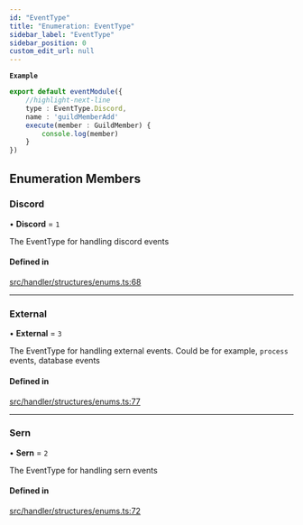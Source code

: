 ```yaml
---
id: "EventType"
title: "Enumeration: EventType"
sidebar_label: "EventType"
sidebar_position: 0
custom_edit_url: null
---
```


**`Example`**

```ts
export default eventModule({
    //highlight-next-line
    type : EventType.Discord,
    name : 'guildMemberAdd'
    execute(member : GuildMember) {
        console.log(member)
    }
})
```

## Enumeration Members

### Discord

• **Discord** = ``1``

The EventType for handling discord events

#### Defined in

[src/handler/structures/enums.ts:68](https://github.com/sern-handler/handler/blob/2009593/src/handler/structures/enums.ts#L68)

___

### External

• **External** = ``3``

The EventType for handling external events.
Could be for example, `process` events, database events

#### Defined in

[src/handler/structures/enums.ts:77](https://github.com/sern-handler/handler/blob/2009593/src/handler/structures/enums.ts#L77)

___

### Sern

• **Sern** = ``2``

The EventType for handling sern events

#### Defined in

[src/handler/structures/enums.ts:72](https://github.com/sern-handler/handler/blob/2009593/src/handler/structures/enums.ts#L72)
